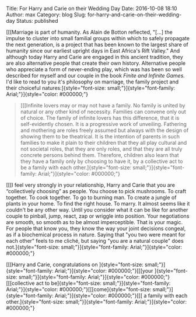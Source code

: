 Title: For Harry and Carie on their Wedding Day
Date: 2016-10-08 18:10
Author: max
Category: blog
Slug: for-harry-and-carie-on-their-wedding-day
Status: published

[[[Marriage is part of humanity. As Alain de Botton reflected, "\[...\] the impulse to cluster into small familial groups within which to safely propagate the next generation, is a project that has been known to the largest share of humanity since our earliest upright days in East Africa's Rift Valley." And although today Harry and Carie are engaged in this ancient tradition, they are also alternative people that create their own history. Alternative people who appreciate a form of never-ending play, which was has been so well described for myself and our couple in the book *Finite and Infinite Games.* I'd like to read to you it's philosophy on marriage, the family project and their choiceful natures:]{style="font-size: small;"}]{style="font-family: Arial;"}]{style="color: #000000;"}

> [[[Infinite lovers may or may not have a family. No family is united by natural or any other kind of necessity. Families can convene only out of choice. The family of infinite lovers has this difference, that it is self-evidently chosen. It is a progressive work of unveiling. Fathering and mothering are roles freely assumed but always with the design of showing them to be theatrical. It is the intention of parents in such families to make it plain to their children that they all play cultural and not societal roles, that they are only roles, and that they are all truly concrete persons behind them. Therefore, children also learn that they have a family only by choosing to have it, by a collective act to be a family with each other.]{style="font-size: small;"}]{style="font-family: Arial;"}]{style="color: #000000;"}

[[[I feel very strongly in your relationship, Harry and Carie that you are “collectively choosing” as people. You choose to pick mushrooms. To craft together. To cook together. To go to burning man. To create a jungle of plants in your home. To find the right house. To marry. It almost seems like it couldn't be any other way. Until you consider what it can be like for another couple to pinball, jump, react, zap or wriggle into position. Your negotiations are smooth, so smooth as to be almost imperceptible. That is your magic. For people that know you, they know the way your joint decisions congeal, as if a biochemical process in nature. Saying that "you two were meant for each other" feels to me cliché, but saying "you are a natural couple" does not.]{style="font-size: small;"}]{style="font-family: Arial;"}]{style="color: #000000;"}

[[[Harry and Carie, congratulations on ]{style="font-size: small;"}]{style="font-family: Arial;"}]{style="color: #000000;"}[[[your ]{style="font-size: small;"}]{style="font-family: Arial;"}]{style="color: #000000;"}[[[collective act to be]{style="font-size: small;"}]{style="font-family: Arial;"}]{style="color: #000000;"}[[[come]{style="font-size: small;"}]{style="font-family: Arial;"}]{style="color: #000000;"}[[[ a family with each other.]{style="font-size: small;"}]{style="font-family: Arial;"}]{style="color: #000000;"}
